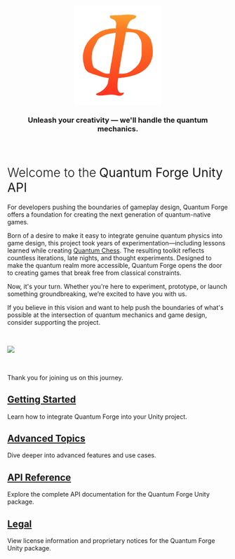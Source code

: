 <p align="center">
  <img src="images/logo.png" alt="Quantum Forge Logo" width="200">
  <h3 align="center"> Unleash your creativity &mdash; we'll handle the quantum mechanics. </h3>
</p>

<br>

# <span style="font-weight: 350">Welcome to the</span> <span class="brand-font" style="font-weight: 400">Quantum Forge Unity API</span>
For developers pushing the boundaries of gameplay design, <span class="brand-font">Quantum Forge</span> offers a foundation for creating the next generation of quantum-native games.

Born of a desire to make it easy to integrate genuine quantum physics into game design, this project took years of experimentation—including lessons learned while creating [Quantum Chess](https://store.steampowered.com/app/453870/Quantum_Chess/). The resulting toolkit reflects countless iterations, late nights, and thought experiments. Designed to make the quantum realm more accessible, <span class="brand-font">Quantum Forge</span> opens the door to creating games that break free from classical constraints.

Now, it's your turn. Whether you're here to experiment, prototype, or launch something groundbreaking, we’re excited to have you with us.

If you believe in this vision and want to help push the boundaries of what's possible at the intersection of quantum mechanics and game design, consider supporting the project.

<br>

<a href="https://www.buymeacoffee.com/quantum_forge"><img src="https://img.buymeacoffee.com/button-api/?text=Buy me a coffee&emoji=☕&slug=quantum_forge&button_colour=fc6e23&font_colour=000000&font_family=Cookie&outline_colour=000000&coffee_colour=FFDD00" /></a>

<br>

Thank you for joining us on this journey.

## [Getting Started](articles/getting-started.md)
Learn how to integrate <span class="brand-font">Quantum Forge</span> into your Unity project.

## [Advanced Topics](articles/advanced-topics.md)
Dive deeper into advanced features and use cases.

## [API Reference](api/index.md)
Explore the complete API documentation for the <span class="brand-font">Quantum Forge</span> Unity package.

## [Legal](articles/legal/license.md)
View license information and proprietary notices for the <span class="brand-font">Quantum Forge</span> Unity package.
